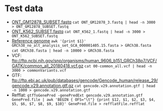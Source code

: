 # Test data

* [ONT_GM12878_SUBSET.fastq](https://sra-pub-src-1.s3.amazonaws.com/SRR9304714/ONT_GM12878_3.fastq.gz.1) `cat ONT_GM12878_3.fastq | head -n 3000 > ONT_GM12878_SUBSET.fastq`
* [ONT_K562_SUBSET.fastq](https://sra-pub-src-1.s3.amazonaws.com/SRR9304718/ONT_K562_1.fastq.gz.1) `cat ONT_K562_1.fastq | head -n 3000 > ONT_K562_SUBSET.fastq`
* [Reference genome](https://www.encodeproject.org/files/GRCh38_no_alt_analysis_set_GCA_000001405.15/@@download/GRCh38_no_alt_analysis_set_GCA_000001405.15.fasta.gz) `awk '{print $1}' GRCh38_no_alt_analysis_set_GCA_000001405.15.fasta > GRCh38.fasta` `cat GRCh38.fasta | head -n 10000 > GRCh38.fasta`
* VCF: ftp://ftp.ncbi.nih.gov/snp/organisms/human_9606_b151_GRCh38p7/VCF/GATK/common_all_20180418.vcf.gz `cat 00-common_all.vcf | head -n 3000 > commonVariants.vcf`
* GTF: ftp://ftp.ebi.ac.uk/pub/databases/gencode/Gencode_human/release_29/gencode.v29.annotation.gtf.gz `cat gencode.v29.annotation.gtf | head -n 1000 > gencode.v29.annotation.gtf`
* Refflat: `gtfToGenePred -genePredExt gencode.v29.annotation.gtf GenePred.file | awk 'BEGIN { OFS="\t"} {print $12, $1, $2, $3, $4, $5, $6, $7, $8, $9, $10}' GenePred.file > refflatFile.refflat`
